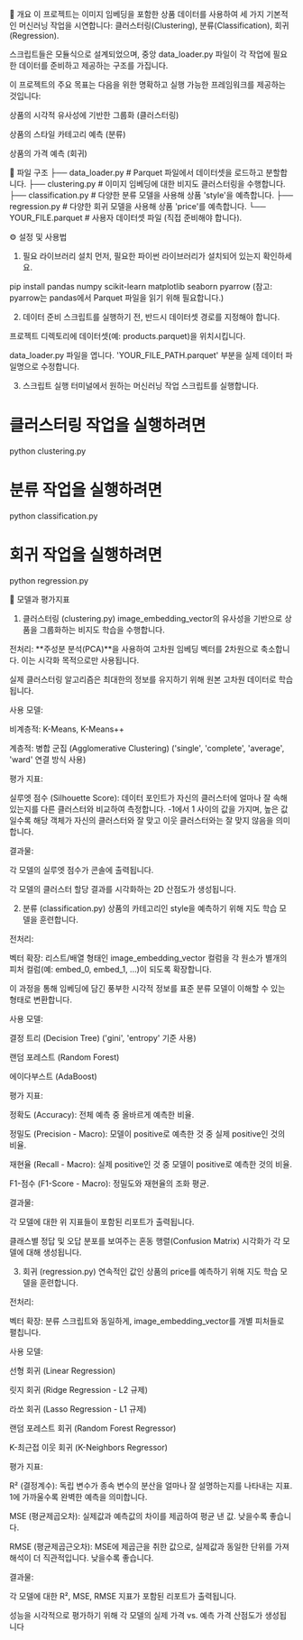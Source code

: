 📝 개요
이 프로젝트는 이미지 임베딩을 포함한 상품 데이터를 사용하여 세 가지 기본적인 머신러닝 작업을 시연합니다: 클러스터링(Clustering), 분류(Classification), 회귀(Regression).

스크립트들은 모듈식으로 설계되었으며, 중앙 data_loader.py 파일이 각 작업에 필요한 데이터를 준비하고 제공하는 구조를 가집니다.

이 프로젝트의 주요 목표는 다음을 위한 명확하고 실행 가능한 프레임워크를 제공하는 것입니다:

상품의 시각적 유사성에 기반한 그룹화 (클러스터링)

상품의 스타일 카테고리 예측 (분류)

상품의 가격 예측 (회귀)

📁 파일 구조
├── data_loader.py         # Parquet 파일에서 데이터셋을 로드하고 분할합니다.
├── clustering.py          # 이미지 임베딩에 대한 비지도 클러스터링을 수행합니다.
├── classification.py      # 다양한 분류 모델을 사용해 상품 'style'을 예측합니다.
├── regression.py          # 다양한 회귀 모델을 사용해 상품 'price'를 예측합니다.
└── YOUR_FILE.parquet      # 사용자 데이터셋 파일 (직접 준비해야 합니다).

⚙️ 설정 및 사용법
1. 필요 라이브러리 설치
먼저, 필요한 파이썬 라이브러리가 설치되어 있는지 확인하세요.

pip install pandas numpy scikit-learn matplotlib seaborn pyarrow
(참고: pyarrow는 pandas에서 Parquet 파일을 읽기 위해 필요합니다.)

2. 데이터 준비
스크립트를 실행하기 전, 반드시 데이터셋 경로를 지정해야 합니다.

프로젝트 디렉토리에 데이터셋(예: products.parquet)을 위치시킵니다.

data_loader.py 파일을 엽니다.
 'YOUR_FILE_PATH.parquet' 부분을 실제 데이터 파일명으로 수정합니다.

3. 스크립트 실행
터미널에서 원하는 머신러닝 작업 스크립트를 실행합니다.

# 클러스터링 작업을 실행하려면
python clustering.py

# 분류 작업을 실행하려면
python classification.py

# 회귀 작업을 실행하려면
python regression.py

🤖 모델과 평가지표
1. 클러스터링 (clustering.py)
image_embedding_vector의 유사성을 기반으로 상품을 그룹화하는 비지도 학습을 수행합니다.

전처리:
**주성분 분석(PCA)**을 사용하여 고차원 임베딩 벡터를 2차원으로 축소합니다. 이는 시각화 목적으로만 사용됩니다.

실제 클러스터링 알고리즘은 최대한의 정보를 유지하기 위해 원본 고차원 데이터로 학습됩니다.

사용 모델:

비계층적: K-Means, K-Means++

계층적: 병합 군집 (Agglomerative Clustering) ('single', 'complete', 'average', 'ward' 연결 방식 사용)

평가 지표:

실루엣 점수 (Silhouette Score): 데이터 포인트가 자신의 클러스터에 얼마나 잘 속해 있는지를 다른 클러스터와 비교하여 측정합니다. -1에서 1 사이의 값을 가지며, 높은 값일수록 해당 객체가 자신의 클러스터와 잘 맞고 이웃 클러스터와는 잘 맞지 않음을 의미합니다.

결과물:

각 모델의 실루엣 점수가 콘솔에 출력됩니다.

각 모델의 클러스터 할당 결과를 시각화하는 2D 산점도가 생성됩니다.

2. 분류 (classification.py)
상품의 카테고리인 style을 예측하기 위해 지도 학습 모델을 훈련합니다.

전처리:

벡터 확장: 리스트/배열 형태인 image_embedding_vector 컬럼을 각 원소가 별개의 피처 컬럼(예: embed_0, embed_1, ...)이 되도록 확장합니다.

이 과정을 통해 임베딩에 담긴 풍부한 시각적 정보를 표준 분류 모델이 이해할 수 있는 형태로 변환합니다.

사용 모델:

결정 트리 (Decision Tree) ('gini', 'entropy' 기준 사용)

랜덤 포레스트 (Random Forest)

에이다부스트 (AdaBoost)

평가 지표:

정확도 (Accuracy): 전체 예측 중 올바르게 예측한 비율.

정밀도 (Precision - Macro): 모델이 positive로 예측한 것 중 실제 positive인 것의 비율.

재현율 (Recall - Macro): 실제 positive인 것 중 모델이 positive로 예측한 것의 비율.

F1-점수 (F1-Score - Macro): 정밀도와 재현율의 조화 평균.

결과물:

각 모델에 대한 위 지표들이 포함된 리포트가 출력됩니다.

클래스별 정답 및 오답 분포를 보여주는 혼동 행렬(Confusion Matrix) 시각화가 각 모델에 대해 생성됩니다.

3. 회귀 (regression.py)
연속적인 값인 상품의 price를 예측하기 위해 지도 학습 모델을 훈련합니다.

전처리:

벡터 확장: 분류 스크립트와 동일하게, image_embedding_vector를 개별 피처들로 펼칩니다.

사용 모델:

선형 회귀 (Linear Regression)

릿지 회귀 (Ridge Regression - L2 규제)

라쏘 회귀 (Lasso Regression - L1 규제)

랜덤 포레스트 회귀 (Random Forest Regressor)

K-최근접 이웃 회귀 (K-Neighbors Regressor)

평가 지표:

R² (결정계수): 독립 변수가 종속 변수의 분산을 얼마나 잘 설명하는지를 나타내는 지표. 1에 가까울수록 완벽한 예측을 의미합니다.

MSE (평균제곱오차): 실제값과 예측값의 차이를 제곱하여 평균 낸 값. 낮을수록 좋습니다.

RMSE (평균제곱근오차): MSE에 제곱근을 취한 값으로, 실제값과 동일한 단위를 가져 해석이 더 직관적입니다. 낮을수록 좋습니다.

결과물:

각 모델에 대한 R², MSE, RMSE 지표가 포함된 리포트가 출력됩니다.

성능을 시각적으로 평가하기 위해 각 모델의 실제 가격 vs. 예측 가격 산점도가 생성됩니다